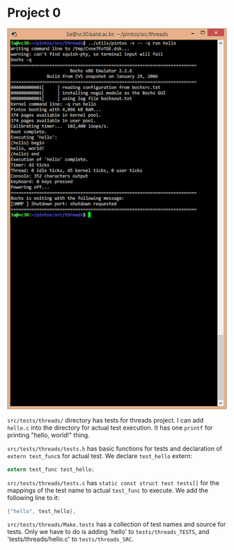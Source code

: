 # Project 0

![Screenshot](project0.png)

`src/tests/threads/` directory has tests for threads project. I can add
`hello.c` into the directory for actual test execution. It has one `printf` for
printing "hello, world!" thing.

`src/tests/threads/tests.h` has basic functions for tests and declaration of
`extern test_func`s for actual test. We declare `test_hello` extern:

``` c
extern test_func test_hello;
```

`src/tests/threads/tests.c` has `static const struct test tests[]` for the
mappings of the test name to actual `test_func` to execute. We add the following
line to it:

``` c
{"hello", test_hello},
```

`src/tests/threads/Make.tests` has a collection of test names and source for
tests. Only we have to do is adding 'hello' to `tests/threads_TESTS`, and
'tests/threads/hello.c' to `tests/threads_SRC`.
